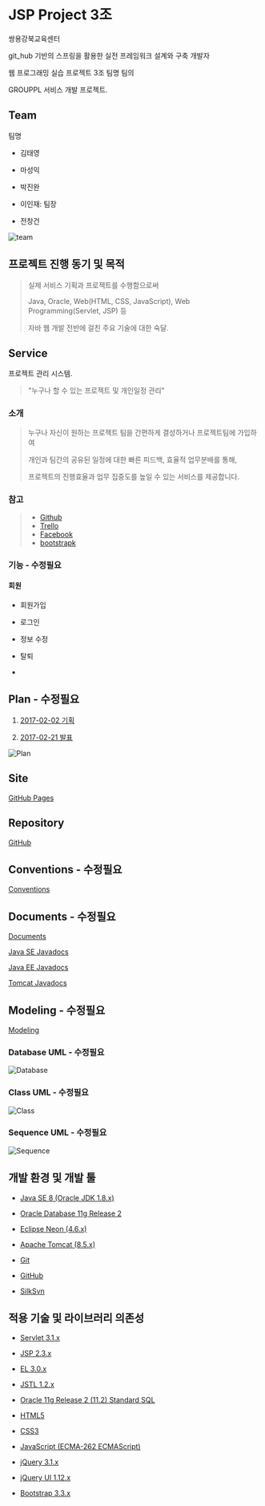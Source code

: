 # JSP Project 3조

쌍용강북교육센터

git_hub 기반의 스프링을 활용한 실전 프레임워크 설계와 구축 개발자

웹 프로그래밍 실습 프로젝트 3조 팀명 팀의

GROUPPL 서비스 개발 프로젝트.





## Team

팀명

- 김태영

- 마성익

- 박진완

- 이인재: 팀장

- 전창건

![team](http://sistfers.github.io/GROUPPL/documents/team.png)





## 프로젝트 진행 동기 및 목적

> 실제 서비스 기획과 프로젝트를 수행함으로써
>
> Java, Oracle, Web(HTML, CSS, JavaScript), Web Programming(Servlet, JSP) 등
>
> 자바 웹 개발 전반에 걸친 주요 기술에 대한 숙달.





## Service

프로젝트 관리 시스템.

> "누구나 할 수 있는 프로젝트 및 개인일정 관리"




### 소개

> 누구나 자신이 원하는 프로젝트 팀을 간편하게 결성하거나 프로젝트팀에 가입하여
>
> 개인과 팀간의 공유된 일정에 대한 빠른 피드백, 효율적 업무분배를 통해,
>
> 프로젝트의 진행효율과 업무 집중도를 높일 수 있는 서비스를 제공합니다.




### 참고

> - [Github](https://github.com)
> - [Trello](https://trello.com)
> - [Facebook](https://www.facebook.com)
> - [bootstrapk](http://bootstrapk.com/getting-started/#examples)


### 기능 - 수정필요



#### 회원

- 회원가입
- 로그인

- 정보 수정

- 탈퇴

- 





## Plan - 수정필요

01. [2017-02-02 기획](http://sistfers.github.io/GROUPPL/documents/reports/20170202_planning.md)

14. [2017-02-21 발표](http://sistfers.github.io/GROUPPL/documents/reports/20170221_planning.md)

![Plan](http://sistfers.github.io/GROUPPL/documents/plan.png)



## Site

[GitHub Pages](http://sistfers.github.io/GROUPPL)





## Repository

[GitHub](http://github.com/sistfers/GROUPPL)





## Conventions - 수정필요

[Conventions]()





## Documents - 수정필요

[Documents](http://github.com/sistfers/GROUPPL)

[Java SE Javadocs](http://docs.oracle.com/javase/8/docs/api)

[Java EE Javadocs](http://docs.oracle.com/javaee/7/api)

[Tomcat Javadocs](http://tomcat.apache.org/tomcat-8.5-doc/api)





## Modeling - 수정필요

[Modeling](http://github.com/sistfers/GROUPPL)




### Database UML - 수정필요

![Database](http://sistfers.github.io/GROUPPL/modeling/database.png)




### Class UML - 수정필요

![Class](http://sistfers.github.io/GROUPPL/modeling/class.png)




### Sequence UML - 수정필요

![Sequence](http://sistfers.github.io/GROUPPL/modeling/sequence.png)





## 개발 환경 및 개발 툴

- [Java SE 8 (Oracle JDK 1.8.x)](http://jcp.org)

- [Oracle Database 11g Release 2](http://oracle.com)

- [Eclipse Neon (4.6.x)](http://eclipse.org)

- [Apache Tomcat (8.5.x)](http://tomcat.apache.org)

- [Git](http://git-scm.com)

- [GitHub](https://github.com)

- [SilkSvn](https://silksvn.com)





## 적용 기술 및 라이브러리 의존성

- [Servlet 3.1.x](http://jcp.org/en/jsr/detail?id=340)

- [JSP 2.3.x](http://jcp.org/en/jsr/detail?id=245)

- [EL 3.0.x](http://jcp.org/en/jsr/detail?id=341)

- [JSTL 1.2.x](http://jcp.org/en/jsr/detail?id=52)

- [Oracle 11g Release 2 (11.2) Standard SQL](http://docs.oracle.com/cd/E11882_01/server.112/e41084/ap_standard_sql.htm)

- [HTML5](http://w3.org/TR/html5)

- [CSS3](http://w3.org/TR/CSS)

- [JavaScript (ECMA-262 ECMAScript)](http://ecma-international.org/publications/standards/Ecma-262.htm)

- [jQuery 3.1.x](http://jquery.com)

- [jQuery UI 1.12.x](http://jqueryui.com)

- [Bootstrap 3.3.x](http://bootstrapk.com)






